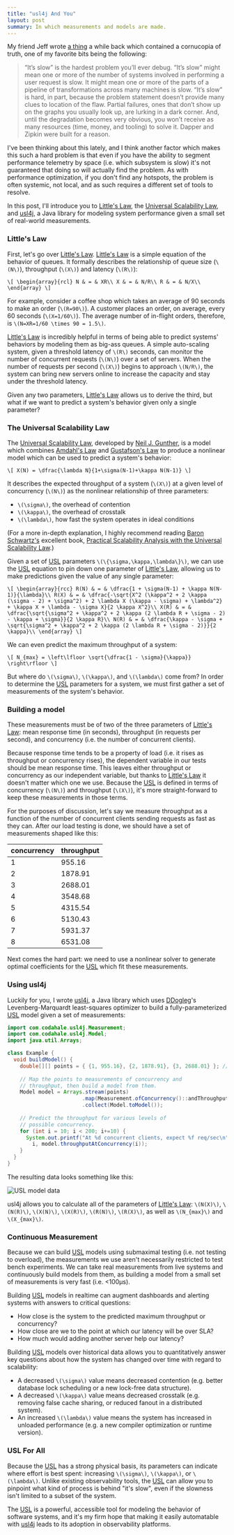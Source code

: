 ```yaml
---
title: "usl4j And You"
layout: post
summary: In which measurements and models are made.
---
```


My friend Jeff wrote [a thing][YB] a while back which contained a cornucopia of truth, one of my
favorite bits being the following:

> “It’s slow” is the hardest problem you’ll ever debug. “It’s slow” might mean one or more of the
> number of systems involved in performing a user request is slow. It might mean one or more of the
> parts of a pipeline of transformations across many machines is slow. “It’s slow” is hard, in part,
> because the problem statement doesn’t provide many clues to location of the flaw. Partial 
> failures, ones that don’t show up on the graphs you usually look up, are lurking in a dark corner. 
> And, until the degradation becomes very obvious, you won’t receive as many resources (time, money,
> and tooling) to solve it. Dapper and Zipkin were built for a reason.

I've been thinking about this lately, and I think another factor which makes this such a hard
problem is that even if you have the ability to segment performance telemetry by space (i.e. which
subsystem is slow) it's not guaranteed that doing so will actually find the problem. As with
performance optimization, if you don't find any hotspots, the problem is often systemic, not local,
and as such requires a different set of tools to resolve.

In this post, I'll introduce you to [Little's Law][LL], the [Universal Scalability Law][USL], and
[usl4j][usl4j], a Java library for modeling system performance given a small set of real-world
measurements.

### Little's Law

First, let's go over [Little's Law][LL]. [Little's Law][LL] is a simple equation of the behavior of
queues. It formally describes the relationship of queue size (`\(N\)`), throughput (`\(X\)`) and
latency (`\(R\)`):

`\[
\begin{array}{rcl}
N & = & XR\\
X & = & N/R\\
R & = & N/X\\
\end{array}
\]`

For example, consider a coffee shop which takes an average of 90 seconds to make an order
(`\(R=90\)`). A customer places an order, on average, every 60 seconds (`\(X=1/60\)`). The average
number of in-flight orders, therefore, is `\(N=XR=1/60 \times 90 = 1.5\)`.

[Little's Law][LL] is incredibly helpful in terms of being able to predict systems' behaviors by
modeling them as big-ass queues. A simple auto-scaling system, given a threshold latency of `\(R\)`
seconds, can monitor the number of concurrent requests (`\(N\)`) over a set of servers. When the
number of requests per second (`\(X\)`) begins to approach `\(N/R\)`, the system can bring new
servers online to increase the capacity and stay under the threshold latency.

Given any two parameters, [Little's Law][LL] allows us to derive the third, but what if we want to
predict a system's behavior given only a single parameter?

### The Universal Scalability Law

The [Universal Scalability Law][USL], developed by [Neil J. Gunther][NJG], is a model which combines
[Amdahl's Law][AL] and [Gustafson's Law][GL] to produce a nonlinear model which can be used to
predict a system's behavior:

`\[
X(N) = \dfrac{\lambda N}{1+\sigma(N-1)+\kappa N(N-1)}
\]`

It describes the expected throughput of a system (`\(X\)`) at a given level of concurrency (`\(N\)`)
as the nonlinear relationship of three parameters:

* `\(\sigma\)`, the overhead of contention
* `\(\kappa\)`, the overhead of crosstalk
* `\(\lambda\)`, how fast the system operates in ideal conditions

(For a more in-depth explanation, I highly recommend reading [Baron Schwartz's][BS] excellent book,
[Practical Scalability Analysis with the Universal Scalability Law][PSA].)

Given a set of [USL][USL] parameters `\(\{\sigma,\kappa,\lambda\}\)`, we can use the [USL][USL]
equation to pin down one parameter of [Little's Law][LL], allowing us to make predictions given the
value of any single parameter:

`\[
\begin{array}{rcc}
R(N) & = & \dfrac{1 + \sigma(N-1) + \kappa N(N-1)}{\lambda}\\
R(X) & = & \dfrac{-\sqrt{X^2 (\kappa^2 + 2 \kappa (\sigma - 2) + \sigma^2) + 2 \lambda X (\kappa - \sigma) + \lambda^2} + \kappa X + \lambda - \sigma X}{2 \kappa X^2}\\
X(R) & = & \dfrac{\sqrt{\sigma^2 + \kappa^2 + 2 \kappa (2 \lambda R + \sigma - 2) - \kappa + \sigma}}{2 \kappa R}\\
N(R) & = & \dfrac{\kappa - \sigma + \sqrt{\sigma^2 + \kappa^2 + 2 \kappa (2 \lambda R + \sigma - 2)}}{2 \kappa}\\
\end{array}
\]`

We can even predict the maximum throughput of a system:

`\[
N_{max} = \left\lfloor \sqrt{\dfrac{1 - \sigma}{\kappa}} \right\rfloor
\]`

But where do `\(\sigma\)`, `\(\kappa\)`, and `\(\lambda\)` come from? In order to determine the
[USL][USL] parameters for a system, we must first gather a set of measurements of the system's
behavior.

### Building a model

These measurements must be of two of the three parameters of [Little's Law][LL]: mean response time
(in seconds), throughput (in requests per second), and concurrency (i.e. the number of concurrent
clients).

Because response time tends to be a property of load (i.e. it rises as throughput or concurrency
rises), the dependent variable in our tests should be mean response time. This leaves either
throughput or concurrency as our independent variable, but thanks to [Little's Law][LL] it doesn't
matter which one we use. Because the [USL][USL] is defined in terms of concurrency (`\(N\)`) and
throughput (`\(X\)`), it's more straight-forward to keep these measurements in those terms.

For the purposes of discussion, let's say we measure throughput as a function of the number of
concurrent clients sending requests as fast as they can. After our load testing is done, we should
have a set of measurements shaped like this:

|concurrency|throughput|
|-----------|----------|
|          1|    955.16|
|          2|   1878.91|
|          3|   2688.01|
|          4|   3548.68|
|          5|   4315.54|
|          6|   5130.43|
|          7|   5931.37|
|          8|   6531.08|

Next comes the hard part: we need to use a nonlinear solver to generate optimal coefficients for the
[USL][USL] which fit these measurements. 

### Using usl4j

Luckily for you, I wrote [usl4j][usl4j], a Java library which uses [DDogleg][DDogleg]'s
Levenberg-Marquardt least-squares optimizer to build a fully-parameterized [USL][USL] model given a
set of measurements:

```java
import com.codahale.usl4j.Measurement;
import com.codahale.usl4j.Model;
import java.util.Arrays;

class Example {
  void buildModel() {
    double[][] points = { {1, 955.16}, {2, 1878.91}, {3, 2688.01} }; // etc.
  
    // Map the points to measurements of concurrency and 
    // throughput, then build a model from them. 
    Model model = Arrays.stream(points)
                        .map(Measurement.ofConcurrency()::andThroughput)
                        .collect(Model.toModel());
    
    // Predict the throughput for various levels of
    // possible concurrency.
    for (int i = 10; i < 200; i+=10) {
      System.out.printf("At %d concurrent clients, expect %f req/sec\n", 
        i, model.throughputAtConcurrency(i));
    }
  }
}
```

The resulting data looks something like this:

![USL model data](/images/usl.png)

usl4j allows you to calculate all of the parameters of [Little's Law][LL]: `\(N(X)\)`, `\(N(R)\)`,
`\(X(N)\)`, `\(X(R)\)`, `\(R(N)\)`, `\(R(X)\)`, as well as `\(N_{max}\)` and `\(X_{max}\)`.

### Continuous Measurement

Because we can build [USL][USL] models using submaximal testing (i.e. not testing to overload), the
measurements we use aren't necessarily restricted to test bench experiments. We can take real 
measurements from live systems and continuously build models from them, as building a model from a
small set of measurements is very fast (i.e. <100µs).
 
Building [USL][USL] models in realtime can augment dashboards and alerting systems with answers to
critical questions:

* How close is the system to the predicted maximum throughput or concurrency?
* How close are we to the point at which our latency will be over SLA?
* How much would adding another server help our latency?

Building [USL][USL] models over historical data allows you to quantitatively answer key questions
about how the system has changed over time with regard to scalability:

* A decreased `\(\sigma\)` value means decreased contention (e.g. better database lock scheduling or 
  a new lock-free data structure). 
* A decreased `\(\kappa\)` value means decreased crosstalk (e.g. removing false cache sharing, or 
  reduced fanout in a distributed system).
* An increased `\(\lambda\)` value means the system has increased in unloaded performance (e.g. a 
  new compiler optimization or runtime version).

### USL For All

Because the [USL][USL] has a strong physical basis, its parameters can indicate where effort is best
spent: increasing `\(\sigma\)`, `\(\kappa\)`, or `\(\lambda\)`. Unlike existing observability tools,
the [USL][USL] can allow you to pinpoint what kind of process is behind "it's slow", even if the
slowness isn't limited to a subset of the system.

The [USL][USL] is a powerful, accessible tool for modeling the behavior of software systems, and
it's my firm hope that making it easily automatable with [usl4j][usl4j] leads to its adoption in
observability platforms.

[AL]: https://en.wikipedia.org/wiki/Amdahl%27s_law
[NJG]: http://www.perfdynamics.com/Bio/njg.html
[LL]: https://en.wikipedia.org/wiki/Little%27s_law
[PSA]: https://www.vividcortex.com/resources/universal-scalability-law/
[USL]: http://www.perfdynamics.com/Manifesto/USLscalability.html
[BS]: https://www.xaprb.com/
[DDogleg]: http://ddogleg.org/
[usl4j]: https://github.com/codahale/usl4j
[GL]: https://en.wikipedia.org/wiki/Gustafson%27s_law
[YB]: https://www.somethingsimilar.com/2013/01/14/notes-on-distributed-systems-for-young-bloods/
